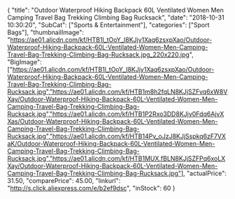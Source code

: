 {
	"title": "Outdoor Waterproof Hiking Backpack 60L Ventilated Women Men Camping Travel Bag Trekking Climbing Bag Rucksack",
	"date": "2018-10-31 10:30:20",
	"SubCat": ["Sports & Entertainment"],
	"categories": ["Sport Bags"],
	"thumbnailImage": "https://ae01.alicdn.com/kf/HTB1l_tOoY_I8KJjy1Xaq6zsxpXao/Outdoor-Waterproof-Hiking-Backpack-60L-Ventilated-Women-Men-Camping-Travel-Bag-Trekking-Climbing-Bag-Rucksack.jpg_220x220.jpg",
	"BigImage": ["https://ae01.alicdn.com/kf/HTB1l_tOoY_I8KJjy1Xaq6zsxpXao/Outdoor-Waterproof-Hiking-Backpack-60L-Ventilated-Women-Men-Camping-Travel-Bag-Trekking-Climbing-Bag-Rucksack.jpg","https://ae01.alicdn.com/kf/HTB1m8h2fqLN8KJjSZFvq6xW8VXay/Outdoor-Waterproof-Hiking-Backpack-60L-Ventilated-Women-Men-Camping-Travel-Bag-Trekking-Climbing-Bag-Rucksack.jpg","https://ae01.alicdn.com/kf/HTB1P2Rxo3DD8KJjy0Fdq6AjvXXas/Outdoor-Waterproof-Hiking-Backpack-60L-Ventilated-Women-Men-Camping-Travel-Bag-Trekking-Climbing-Bag-Rucksack.jpg","https://ae01.alicdn.com/kf/HTB14Pv_oJzJ8KJjSspkq6zF7VXaK/Outdoor-Waterproof-Hiking-Backpack-60L-Ventilated-Women-Men-Camping-Travel-Bag-Trekking-Climbing-Bag-Rucksack.jpg","https://ae01.alicdn.com/kf/HTB1MUX.fBLN8KJjSZFPq6xoLXXay/Outdoor-Waterproof-Hiking-Backpack-60L-Ventilated-Women-Men-Camping-Travel-Bag-Trekking-Climbing-Bag-Rucksack.jpg"],
	"actualPrice": 31.50,
	"comparePrice": 45.00,
	"linkurl": "http://s.click.aliexpress.com/e/b2ef9dsc",
	"inStock": 60
}
